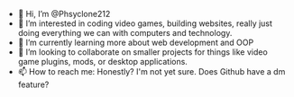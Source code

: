 - 👋 Hi, I’m @Phsyclone212
- 👀 I’m interested in coding video games, building websites, really just doing everything we can with computers and technology.
- 🌱 I’m currently learning more about web development and OOP
- 💞️ I’m looking to collaborate on smaller projects for things like video game plugins, mods, or desktop applications.
- 📫 How to reach me: Honestly? I'm not yet sure. Does Github have a dm feature?

<!---
Phsyclone212/Phsyclone212 is a ✨ special ✨ repository because its `README.md` (this file) appears on your GitHub profile.
You can click the Preview link to take a look at your changes.
--->
